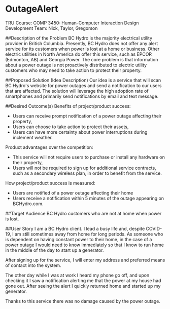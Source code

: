 # OutageAlert
TRU Course: 		COMP 3450: Human-Computer Interaction Design
Development Team:	Nick, Taylor, Gregorson

##Description of the Problem
BC Hydro is the majority electrical utility provider in British Columbia. Presently, 
BC Hydro does not offer any alert service for its customers when power is lost at a home 
or business. Other electric utilities in North America do offer this service, such as EPCOR 
(Edmonton, AB) and Georgia Power. The core problem is that information about a power outage 
is not proactively distributed to electric utility customers who may need to take action to 
protect their property.


##Proposed Solution (Idea Description)
Our idea is a service that will scan BC Hydro's website for power outages and send a notification 
to our users that are affected. The solution will leverage the high adoption rate of smartphones 
and primarily send notifications by email and text message.


##Desired Outcome(s)
Benefits of project/product success:
* Users can receive prompt notification of a power outage affecting their property,
* Users can choose to take action to protect their assets,
* Users can have more certainty about power interruptions during inclement weather.

Product advantages over the competition:
* This service will not require users to purchase or install any hardware on their property, 
* Users will not be required to sign up for additional service contracts, such as a secondary wireless plan, in order to benefit from the service.

How project/product success is measured:
* Users are notified of a power outage affecting their home
* Users receive a notification within 5 minutes of the outage appearing on BCHydro.com.


##Target Audience
BC Hydro customers who are not at home when power is lost.


##User Story
I am a BC Hydro client. I lead a busy life and, despite COVID-19, I am still sometimes away from home for long periods. As someone who is dependent on having constant power to their home, in the case of a power outage I would need to know immediately so that I know to run home in the middle of the day to start up a generator.

After signing up for the service, I will enter my address and preferred means of contact into the system. 

The other day while I was at work I heard my phone go off, and upon checking it I saw a notification alerting me that the power at my house had gone out. After seeing the alert I quickly returned home and started up my generator.

Thanks to this service there was no damage caused by the power outage.
